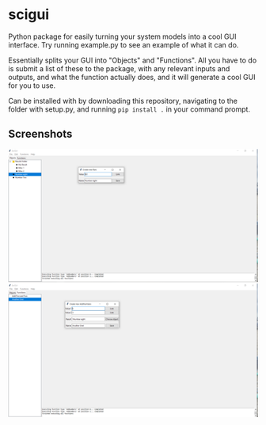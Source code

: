 # scigui

Python package for easily turning your system models into a cool GUI interface. Try running example.py to see an example of what it can do.

Essentially splits your GUI into "Objects" and "Functions". All you have to do is submit a list of these to the package, with any relevant inputs and outputs, and what the function actually does, and it will generate a cool GUI for you to use.

Can be installed with by downloading this repository, navigating to the folder with setup.py, and running `pip install .` in your command prompt.


## Screenshots

<p align="center">
	<img width="700px" src="img/example.png">
	<img width="700px" src="img/example2.png">
</p>
